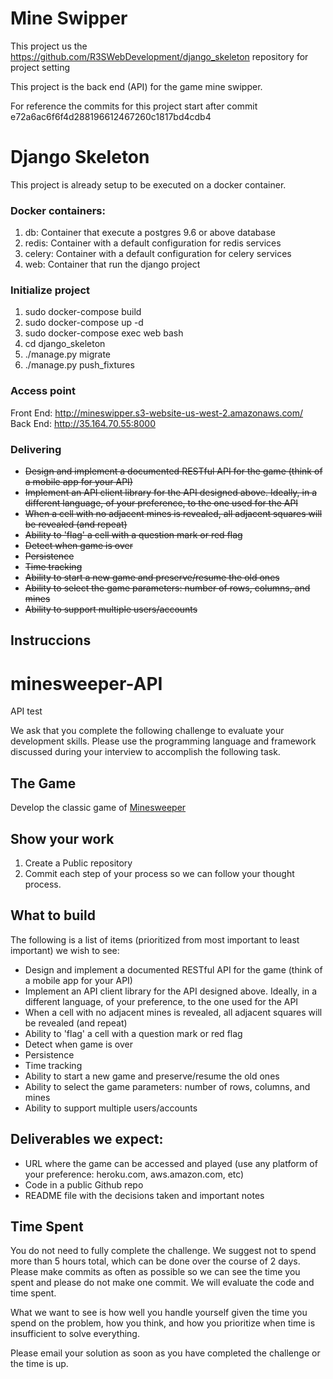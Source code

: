# Mine Swipper

This project us the https://github.com/R3SWebDevelopment/django_skeleton repository for project setting

This project is the back end (API) for the game mine swipper.

For reference the commits for this project start after commit e72a6ac6f6f4d288196612467260c1817bd4cdb4

# Django Skeleton

This project is already setup to be executed on a docker container.

### Docker containers:
1. db: Container that execute a postgres 9.6 or above database
1. redis: Container with a default configuration for redis services
1. celery: Container with a default configuration for celery services
1. web: Container that run the django project

### Initialize project
1. sudo docker-compose build
1. sudo docker-compose up -d
1. sudo docker-compose exec web bash
1. cd django_skeleton
1. ./manage.py migrate
1. ./manage.py push_fixtures

### Access point
Front End: http://mineswipper.s3-website-us-west-2.amazonaws.com/
Back End: http://35.164.70.55:8000

### Delivering

* ~~Design and implement  a documented RESTful API for the game (think of a mobile app for your API)~~
* ~~Implement an API client library for the API designed above. Ideally, in a different language, of your preference, to the one used for the API~~
* ~~When a cell with no adjacent mines is revealed, all adjacent squares will be revealed (and repeat)~~
* ~~Ability to 'flag' a cell with a question mark or red flag~~
* ~~Detect when game is over~~
* ~~Persistence~~
* ~~Time tracking~~
* ~~Ability to start a new game and preserve/resume the old ones~~
* ~~Ability to select the game parameters: number of rows, columns, and mines~~
* ~~Ability to support multiple users/accounts~~

## Instruccions

# minesweeper-API
API test

We ask that you complete the following challenge to evaluate your development skills. Please use the programming language and framework discussed during your interview to accomplish the following task.

## The Game
Develop the classic game of [Minesweeper](https://en.wikipedia.org/wiki/Minesweeper_(video_game))

## Show your work

1.  Create a Public repository
2.  Commit each step of your process so we can follow your thought process.

## What to build
The following is a list of items (prioritized from most important to least important) we wish to see:
* Design and implement  a documented RESTful API for the game (think of a mobile app for your API)
* Implement an API client library for the API designed above. Ideally, in a different language, of your preference, to the one used for the API
* When a cell with no adjacent mines is revealed, all adjacent squares will be revealed (and repeat)
* Ability to 'flag' a cell with a question mark or red flag
* Detect when game is over
* Persistence
* Time tracking
* Ability to start a new game and preserve/resume the old ones
* Ability to select the game parameters: number of rows, columns, and mines
* Ability to support multiple users/accounts
 
## Deliverables we expect:
* URL where the game can be accessed and played (use any platform of your preference: heroku.com, aws.amazon.com, etc)
* Code in a public Github repo
* README file with the decisions taken and important notes

## Time Spent
You do not need to fully complete the challenge. We suggest not to spend more than 5 hours total, which can be done over the course of 2 days.  Please make commits as often as possible so we can see the time you spent and please do not make one commit.  We will evaluate the code and time spent.
 
What we want to see is how well you handle yourself given the time you spend on the problem, how you think, and how you prioritize when time is insufficient to solve everything.

Please email your solution as soon as you have completed the challenge or the time is up.
